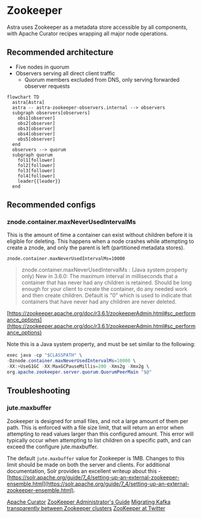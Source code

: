 # Zookeeper

Astra uses Zookeeper as a metadata store accessible by all components, with Apache Curator recipes wrapping all 
major node operations.

## Recommended architecture

* Five nodes in quorum
* Observers serving all direct client traffic
    * Quorum members excluded from DNS, only serving forwarded observer requests


```mermaid
flowchart TD
  astra[Astra]
  astra -- astra-zookeeper-observers.internal --> observers
  subgraph observers[observers]
    obs1[observer]
    obs2[observer]
    obs3[observer]
    obs4[observer]
    obs5[observer]
  end
  observers --> quorum
  subgraph quorum
    fol1[follower]
    fol2[follower]
    fol3[follower]
    fol4[follower]
    leader{{leader}}
  end
```

## Recommended configs

### znode.container.maxNeverUsedIntervalMs
This is the amount of time a container can exist without children before it is eligible for deleting. This happens when a node crashes while attempting to create a znode, and only the parent is left (partitioned metadata stores).

```
znode.container.maxNeverUsedIntervalMs=10000
```

> znode.container.maxNeverUsedIntervalMs : (Java system property only) New in 3.6.0: The maximum interval in milliseconds that a container that has never had any children is retained. Should be long enough for your client to create the container, do any needed work and then create children. Default is "0" which is used to indicate that containers that have never had any children are never deleted.

[https://zookeeper.apache.org/doc/r3.6.1/zookeeperAdmin.html#sc_performance_options](https://zookeeper.apache.org/doc/r3.6.1/zookeeperAdmin.html#sc_performance_options)

Note this is a Java system property, and must be set similar to the following:

```java
exec java -cp "$CLASSPATH" \
-Dznode.container.maxNeverUsedIntervalMs=10000 \
-XX:+UseG1GC -XX:MaxGCPauseMillis=200 -Xms2g -Xmx2g \
org.apache.zookeeper.server.quorum.QuorumPeerMain "$@"
```

## Troubleshooting

### jute.maxbuffer

Zookeeper is designed for small files, and not a large amount of them per path. This is enforced with a file size limit, that will return an error when attempting to read values larger than this configured amount. This error will typically occur when attempting to list children on a specific path, and can exceed the configure jute.maxbuffer.

The default `jute.maxbuffer` value for Zookeeper is 1MB. Changes to this limit should be made on both the server and clients. For additional documentation, Solr provides an excellent writeup about this - [https://solr.apache.org/guide/7_4/setting-up-an-external-zookeeper-ensemble.html](https://solr.apache.org/guide/7_4/setting-up-an-external-zookeeper-ensemble.html).


<seealso>
       <category ref="external">
          <a href="https://curator.apache.org/docs/about/">Apache Curator</a>
          <a href="https://zookeeper.apache.org/doc/r3.9.2/zookeeperAdmin.html">ZooKeeper Administrator's Guide</a>
          <a href="https://medium.com/airbnb-engineering/migrating-kafka-transparently-between-zookeeper-clusters-e68a75062f65">Migrating Kafka transparently between Zookeeper clusters</a>
          <a href="https://blog.twitter.com/engineering/en_us/topics/infrastructure/2018/zookeeper-at-twitter">ZooKeeper at Twitter</a>
       </category>
</seealso>
